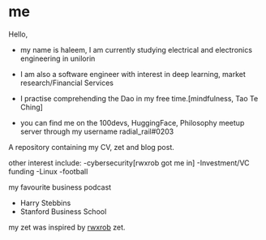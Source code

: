 # me

Hello, 

- my name is haleem, I am currently studying electrical and electronics engineering in unilorin
- I am also a software engineer with interest in deep learning, market research/Financial Services
- I practise comprehending the Dao in my free time.[mindfulness, Tao Te Ching]

- you can find me on the 100devs, HuggingFace, Philosophy meetup server through my username radial_rail#0203


A repository containing my CV, zet and blog post.

other interest include:
-cybersecurity[rwxrob got me in]
-Investment/VC funding
-Linux
-football

my favourite business podcast
- Harry Stebbins
- Stanford Business School

my zet was inspired by [rwxrob](https://www.youtube.com/c/rwxrob) zet.
